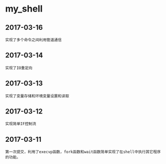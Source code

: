 # my_shell
## **2017-03-16**
	实现了多个命令之间利用管道通信
## **2017-03-14**
	实现了IO重定向

## **2017-03-13**
	实现了变量存储和环境变量设置和读取

## **2017-03-12**
	实现简单IF控制流

## **2017-03-11**
	第一次提交，利用了execvp函数，fork函数和wait函数简单实现了在shell中执行其它程序的功能。

